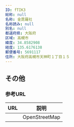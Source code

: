 ```yaml
---
ID: fTIK3
総称: null
名称: 金毘羅社
名称読み: null
別名: null
都道府県: 大阪府
区域: 高槻市
緯度: 34.8582908
経度: 135.6176138
郵便番号: 5691117
住所: 大阪府高槻市天神町１丁目１５
---
```


## その他

### 参考URL

| URL | 説明          |
| --- | ------------- |
|     | OpenStreetMap |
